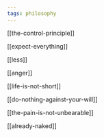 ```yaml
---
tags: philosophy
---
```


[[the-control-principle]]

[[expect-everything]]

[[less]]

[[anger]]

[[life-is-not-short]]

[[do-nothing-against-your-will]]

[[the-pain-is-not-unbearable]]

[[already-naked]]
